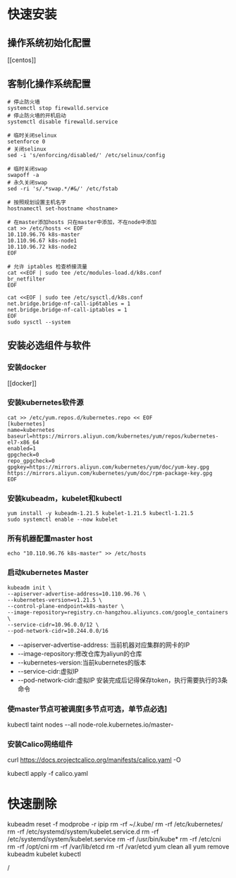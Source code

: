 # 快速安装

## 操作系统初始化配置
[[centos]]

## 客制化操作系统配置
```shell
# 停止防火墙
systemctl stop firewalld.service
# 停止防火墙的开机启动
systemctl disable firewalld.service

# 临时关闭selinux
setenforce 0
# 关闭selinux
sed -i 's/enforcing/disabled/' /etc/selinux/config

# 临时关闭swap
swapoff -a
# 永久关闭swap
sed -ri 's/.*swap.*/#&/' /etc/fstab

# 按照规划设置主机名字 
hostnamectl set-hostname <hostname>

# 在master添加hosts 只在master中添加，不在node中添加
cat >> /etc/hosts << EOF
10.110.96.76 k8s-master
10.110.96.67 k8s-node1
10.110.96.72 k8s-node2
EOF

# 允许 iptables 检查桥接流量
cat <<EOF | sudo tee /etc/modules-load.d/k8s.conf
br_netfilter
EOF

cat <<EOF | sudo tee /etc/sysctl.d/k8s.conf
net.bridge.bridge-nf-call-ip6tables = 1
net.bridge.bridge-nf-call-iptables = 1
EOF
sudo sysctl --system
```
## 安装必选组件与软件

### 安装docker

[[docker]]

### 安装kubernetes软件源
```shell
cat >> /etc/yum.repos.d/kubernetes.repo << EOF
[kubernetes]
name=kubernetes
baseurl=https://mirrors.aliyun.com/kubernetes/yum/repos/kubernetes-el7-x86_64
enabled=1
gpgcheck=0
repo_gpgcheck=0
gpgkey=https://mirrors.aliyun.com/kubernetes/yum/doc/yum-key.gpg
https://mirrors.aliyun.com/kubernetes/yum/doc/rpm-package-key.gpg
EOF
```
### 安装kubeadm，kubelet和kubectl
```shell
yum install -y kubeadm-1.21.5 kubelet-1.21.5 kubectl-1.21.5
sudo systemctl enable --now kubelet
```
### 所有机器配置master host
```shell
echo "10.110.96.76 k8s-master" >> /etc/hosts
```
### 启动kubernetes Master
```shell
kubeadm init \
--apiserver-advertise-address=10.110.96.76 \
--kubernetes-version=v1.21.5 \
--control-plane-endpoint=k8s-master \
--image-repository=registry.cn-hangzhou.aliyuncs.com/google_containers \
--service-cidr=10.96.0.0/12 \
--pod-network-cidr=10.244.0.0/16
```
-   --apiserver-advertise-address: 当前机器对应集群的网卡的IP
-   --image-repository:修改仓库为aliyun的仓库
-   --kubernetes-version:当前kubernetes的版本
-   --service-cidr:虚拟IP
-   --pod-network-cidr:虚拟IP
安装完成后记得保存token，执行需要执行的3条命令

### 使master节点可被调度[多节点可选，单节点必选]

kubectl taint nodes --all node-role.kubernetes.io/master-

### 安装Calico网络组件

curl https://docs.projectcalico.org/manifests/calico.yaml -O

kubectl apply -f calico.yaml

# 快速删除

kubeadm reset -f
modprobe -r ipip
rm -rf ~/.kube/
rm -rf /etc/kubernetes/
rm -rf /etc/systemd/system/kubelet.service.d
rm -rf /etc/systemd/system/kubelet.service
rm -rf /usr/bin/kube*
rm -rf /etc/cni
rm -rf /opt/cni
rm -rf /var/lib/etcd
rm -rf /var/etcd
yum clean all
yum remove kubeadm kubelet kubectl

/